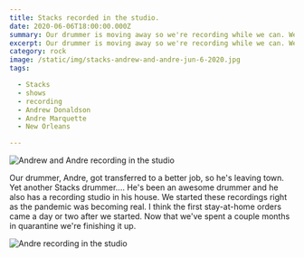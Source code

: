 ```yaml
---
title: Stacks recorded in the studio.
date: 2020-06-06T18:00:00.000Z
summary: Our drummer is moving away so we're recording while we can. We started the day the lockdowns happened.
excerpt: Our drummer is moving away so we're recording while we can. We started the day the lockdowns happened.
category: rock
image: /static/img/stacks-andrew-and-andre-jun-6-2020.jpg
tags:

  - Stacks
  - shows
  - recording
  - Andrew Donaldson
  - Andre Marquette
  - New Orleans

---
```


![Andrew and Andre recording in the studio](/static/img/stacks-andrew-and-andre-jun-6-2020.jpg "Andrew and Andre recording in the studio")

Our drummer, Andre, got transferred to a better job, so he's leaving town. Yet another Stacks drummer.... He's been an awesome drummer and he also has a recording studio in his house. We started these recordings right as the pandemic was becoming real. I think the first stay-at-home orders came a day or two after we started. Now that we've spent a couple months in quarantine we're finishing it up.


![Andre recording in the studio](/static/img/stacks-andre-in-studio-jun-6-2020.jpg "Andre recording in the studio")